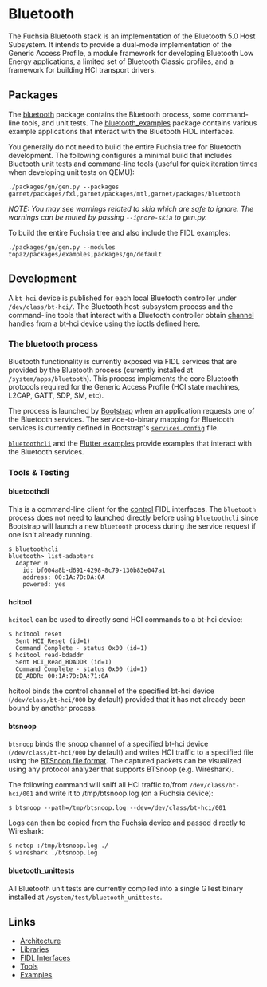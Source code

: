 Bluetooth
=========

The Fuchsia Bluetooth stack is an implementation of the Bluetooth 5.0 Host Subsystem. It intends to
provide a dual-mode implementation of the Generic Access Profile, a module framework for developing
Bluetooth Low Energy applications, a limited set of Bluetooth Classic profiles, and a framework for
building HCI transport drivers.

## Packages

The
[bluetooth](https://fuchsia.googlesource.com/packages/+/master/gn/bluetooth) package contains
the Bluetooth process, some command-line tools, and unit tests. The
[bluetooth_examples](https://fuchsia.googlesource.com/packages/+/master/gn/bluetooth_examples)
package contains various example applications that interact with the Bluetooth FIDL interfaces.

You generally do not need to build the entire Fuchsia tree for Bluetooth development. The following
configures a minimal build that includes Bluetooth unit tests and command-line tools (useful for
quick iteration times when developing unit tests on QEMU):

```
./packages/gn/gen.py --packages garnet/packages/fxl,garnet/packages/mtl,garnet/packages/bluetooth
```

*NOTE: You may see warnings related to skia which are safe to ignore. The warnings can be muted by
passing `--ignore-skia` to gen.py.*

To build the entire Fuchsia tree and also include the FIDL examples:

```
./packages/gn/gen.py --modules topaz/packages/examples,packages/gn/default
```

## Development

A `bt-hci` device is published for each local Bluetooth controller under `/dev/class/bt-hci/`. The
Bluetooth host-subsystem process and the command-line tools that interact with a Bluetooth
controller obtain
[channel](https://fuchsia.googlesource.com/zircon/+/master/docs/objects/channel.md) handles from a
bt-hci device using the ioctls defined
[here](https://fuchsia.googlesource.com/zircon/+/master/system/public/zircon/device/bt-hci.h).

### The bluetooth process

Bluetooth functionality is currently exposed via FIDL services that are provided by the Bluetooth
process (currently installed at `/system/apps/bluetooth`). This process implements the core
Bluetooth protocols required for the Generic Access Profile (HCI state machines, L2CAP, GATT,
SDP, SM, etc).

The process is launched by
[Bootstrap](https://fuchsia.googlesource.com/application/+/master/src/bootstrap) when an application
requests one of the Bluetooth services. The service-to-binary mapping for Bluetooth services is
currently defined in Bootstrap's
[`services.config`](https://fuchsia.googlesource.com/application/+/master/src/bootstrap/services.config)
file.

[`bluetoothcli`](https://fuchsia.googlesource.com/bluetooth/+/master/tools/bluetoothcli/) and
the [Flutter examples](examples) provide examples that interact with the Bluetooth services.

### Tools & Testing

#### bluetoothcli

This is a command-line client for the
[control](https://fuchsia.googlesource.com/bluetooth/+/master/service/interfaces/control.fidl) FIDL
interfaces. The `bluetooth` process does not need to launched directly before using `bluetoothcli`
since Bootstrap will launch a new `bluetooth` process during the service request if one isn't
already running.

```
$ bluetoothcli
bluetooth> list-adapters
  Adapter 0
    id: bf004a8b-d691-4298-8c79-130b83e047a1
    address: 00:1A:7D:DA:0A
    powered: yes
```

#### hcitool

`hcitool` can be used to directly send HCI commands to a bt-hci device:

```
$ hcitool reset
  Sent HCI_Reset (id=1)
  Command Complete - status 0x00 (id=1)
$ hcitool read-bdaddr
  Sent HCI_Read_BDADDR (id=1)
  Command Complete - status 0x00 (id=1)
  BD_ADDR: 00:1A:7D:DA:71:0A
```

hcitool binds the control channel of the specified bt-hci device (`/dev/class/bt-hci/000` by
default) provided that it has not already been bound by another process.

#### btsnoop

`btsnoop` binds the snoop channel of a specified bt-hci device (`/dev/class/bt-hci/000` by
default) and writes HCI traffic to a specified file using the [BTSnoop file
format](http://www.fte.com/webhelp/bpa600/Content/Technical_Information/BT_Snoop_File_Format.htm).
The captured packets can be visualized using any protocol analyzer that supports BTSnoop (e.g.
Wireshark).

The following command will sniff all HCI traffic to/from `/dev/class/bt-hci/001` and write it to
/tmp/btsnoop.log (on a Fuchsia device):
```
$ btsnoop --path=/tmp/btsnoop.log --dev=/dev/class/bt-hci/001
```

Logs can then be copied from the Fuchsia device and passed directly to Wireshark:
```
$ netcp :/tmp/btsnoop.log ./
$ wireshark ./btsnoop.log
```

#### bluetooth_unittests

All Bluetooth unit tests are currently compiled into a single GTest binary installed at
`/system/test/bluetooth_unittests`.

## Links

+ [Architecture](docs/architecture.md)
+ [Libraries](lib/README.md)
+ [FIDL Interfaces](service/interfaces)
+ [Tools](tools)
+ [Examples](examples)
